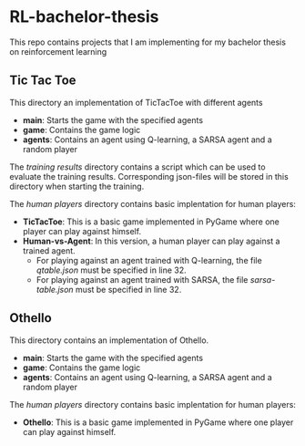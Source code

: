 # RL-bachelor-thesis
This repo contains projects that I am implementing for my bachelor thesis on reinforcement learning

## Tic Tac Toe
This directory an implementation of TicTacToe with different agents
- **main**: Starts the game with the specified agents
- **game**: Contains the game logic
- **agents**: Contains an agent using Q-learning, a SARSA agent and a random player

The _training results_ directory contains a script which can be used to evaluate the training results. Corresponding json-files will be stored in this directory when starting the training.

The _human players_ directory contains basic implentation for human players:
- **TicTacToe**: This is a basic game implemented in PyGame where one player can play against himself.
- **Human-vs-Agent**: In this version, a human player can play against a trained agent.
  - For playing against an agent trained with Q-learning, the file _qtable.json_ must be specified in line 32.
  - For playing against an agent trained with SARSA, the file _sarsa-table.json_ must be specified in line 32.


## Othello
This directory contains an implementation of Othello.
- **main**: Starts the game with the specified agents
- **game**: Contains the game logic
- **agents**: Contains an agent using Q-learning, a SARSA agent and a random player

The _human players_ directory contains basic implentation for human players:
- **Othello**: This is a basic game implemented in PyGame where one player can play against himself.
